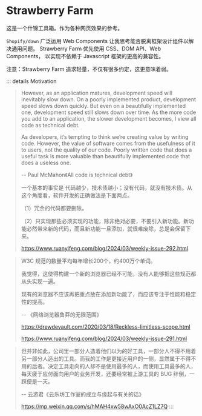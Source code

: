 # Strawberry Farm

这是一个什锦工具箱。作为各种网页效果的参考。

`Shopify/dawn` 广泛运用 Web Components 让我思考能否脱离框架设计组件以解决通用问题。
Strawberry Farm 优先使用 CSS、DOM API、Web Components， 以实现不依赖于 Javascript 框架的更高的兼容性。

注意：Strawberry Farm 追求轻量，不仅有很多约定，这更意味着弱。

::: details Motivation

> However, as an application matures, development speed will inevitably slow down. On a poorly implemented product, development speed slows down quickly. But even on a beautifully implemented one, development speed still slows down over time. As the more code you add to an application, the slower development becomes, I view all code as technical debt.
>
> As developers, it’s tempting to think we’re creating value by writing code. However, the value of software comes from the usefulness of it to users, not the quality of our code. Poorly written code that does a useful task is more valuable than beautifully implemented code that does a useless one.
>
> -- Paul McMahon《All code is technical debt》
>
> 一个基本的事实是 代码越少，技术债越小；没有代码，就没有技术债。从这个角度看，软件开发的正确做法是下面两点。
>
> （1）冗余的代码都要删除。
>
> （2）只实现那些必须实现的功能，除非绝对必要，不要引入新功能。新功能必然带来新的代码，而且新功能一旦添加，就很难废除，总是会保留下来。
>
> https://www.ruanyifeng.com/blog/2024/03/weekly-issue-292.html

> W3C 规范的数量平均每年增长200个，约400万个单词。
>
> 我觉得，这使得构建一个新的浏览器已经不可能，没有人能够把这些规范都从头实现一遍。
>
> 现有的浏览器不应该再把重点放在添加新功能了，而应该专注于性能和稳定性的提高。
>
> -- 《网络浏览器鲁莽的无限范围》
>
> https://drewdevault.com/2020/03/18/Reckless-limitless-scope.html
>
> https://www.ruanyifeng.com/blog/2024/03/weekly-issue-291.html

> 但并非如此，公司里一部分人造着他们以为的好工具，一部分人不得不用着另一部分人造出的工具。而我的工作是更接近用户的一侧，显然属于不得不用的后者。决定工具走向的人却不是使用最多的人，而使用工具最多的人，每天疲于应付面向用户的业务开发，还要经常被上游工具的 BUG 绊倒，一踩便是一天。
>
> -- 云游君《云乐坊工作室的成立与缘起与有关的话》
>
> https://mp.weixin.qq.com/s/hMAH4xw58wAxO0AcZ1LZ7Q
> :::
